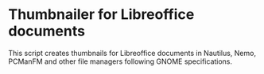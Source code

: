 # Thumbnailer for Libreoffice documents

This script creates thumbnails for Libreoffice documents in Nautilus, Nemo, PCManFM and other file managers following GNOME specifications.
